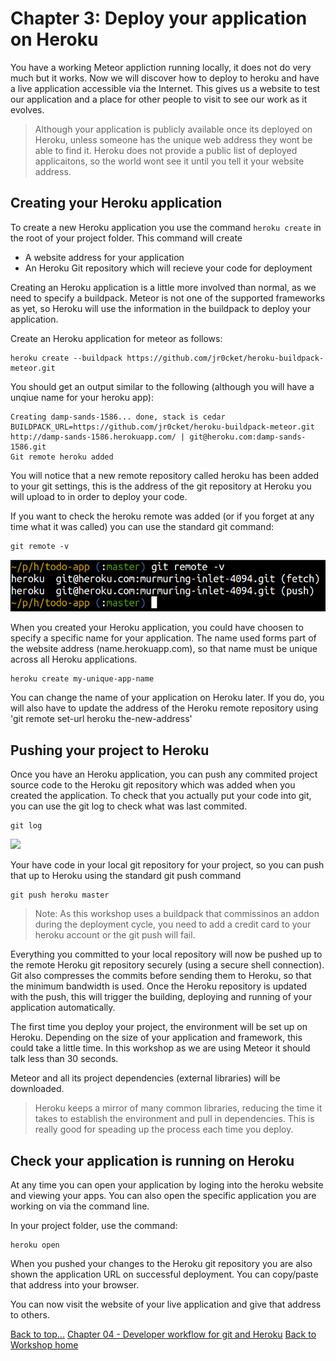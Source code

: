# <a id="top">Chapter 3: Deploy your application on Heroku </a>

  You have a working Meteor appliction running locally, it does not do very much but it works.  Now we will discover how to deploy to heroku and have a live application accessible via the Internet.  This gives us a website to test our application and a place for other people to visit to see our work as it evolves.
  
> Although your application is publicly available once its deployed on Heroku, unless someone has the unique web address they wont be able to find it.  Heroku does not provide a public list of deployed applicaitons, so the world wont see it until you tell it your website address.

## Creating your Heroku application

To create a new Heroku application you use the command `heroku create` in the root of your project folder.  This command will create
  
  * A website address for your application 
  * An Heroku Git repository which will recieve your code for deployment

Creating an Heroku application is a little more involved than normal, as we need to specify a buildpack.  Meteor is not one of the supported frameworks as yet, so Heroku will use the information in the buildpack to deploy your application.
  
Create an Heroku application for meteor as follows:
  
    heroku create --buildpack https://github.com/jr0cket/heroku-buildpack-meteor.git

You should get an output similar to the following (although you will have a unqiue name for your heroku app):

    Creating damp-sands-1586... done, stack is cedar
    BUILDPACK_URL=https://github.com/jr0cket/heroku-buildpack-meteor.git
    http://damp-sands-1586.herokuapp.com/ | git@heroku.com:damp-sands-1586.git
    Git remote heroku added

You will notice that a new remote repository called heroku has been added to your git settings, this is the address of the git repository at Heroku you will upload to in order to deploy your code.  
  
If you want to check the heroku remote was added (or if you forget at any time what it was called) you can use the standard git command:
  
    git remote -v

<img class="img-code" src="images/03x02-git-remote-v.png">

When you created your Heroku application, you could have choosen to specify a specific name for your application.  The name used forms part of the website address (name.herokuapp.com), so that name must be unique across all Heroku applications.

    heroku create my-unique-app-name

You can change the name of your application on Heroku later.  If you do, you will also have to update the address of the Heroku remote repository using 'git remote set-url heroku the-new-address'


## Pushing your project to Heroku

  Once you have an Heroku application, you can push any commited project source code to the Heroku git repository which was added when you created the application.  To check that you actually put your code into git, you can use the git log to check what was last commited.
  
    git log

<img class="img-code" src="images/03x03-git-log.png"></a>
  
  Your have code in your local git repository for your project, so you can push that up to Heroku using the standard git push command

    git push heroku master

> Note: As this workshop uses a buildpack that commissinos an addon during the deployment cycle, you need to add a credit card to your heroku account or the git push will fail.

  Everything you committed to your local repository will now be pushed up to the remote Heroku git repository securely (using a secure shell connection).  Git also compresses the commits before sending them to Heroku, so that the minimum bandwidth is used. Once the Heroku repository is updated with the push, this will trigger the building, deploying and running of your application automatically.

  The first time you deploy your project, the environment will be set up on Heroku.  Depending on the size of your application and framework, this could take a little time.  In this workshop as we are using Meteor it should talk less than 30 seconds.
  
  Meteor and all its project dependencies (external libraries) will be downloaded.   
  
> Heroku keeps a mirror of many common libraries, reducing the time it takes to establish the environment and pull in dependencies.  This is really good for speading up the process each time you deploy.
  

## Check your application is running on Heroku

  At any time you can open your application by loging into the heroku website and viewing your apps.  You can also open the specific application you are working on via the command line. 
  
  In your project folder, use the command:

    heroku open

  When you pushed your changes to the Heroku git repository you are also shown the application URL on successful deployment.  You can copy/paste that address into your browser.

  You can now visit the website of your live application and give that address to others.
  

[Back to top...](#top)
[Chapter 04 - Developer workflow for git and Heroku](04-developer-workflow-for-git-and-heroku.html)
[Back to Workshop home](index.html)

